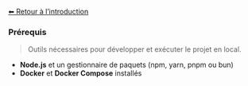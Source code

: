[⬅ Retour à l’introduction](./introduction.md)

### Prérequis

> Outils nécessaires pour développer et exécuter le projet en local.

- **Node.js** et un gestionnaire de paquets (npm, yarn, pnpm ou bun)
- **Docker** et **Docker Compose** installés


